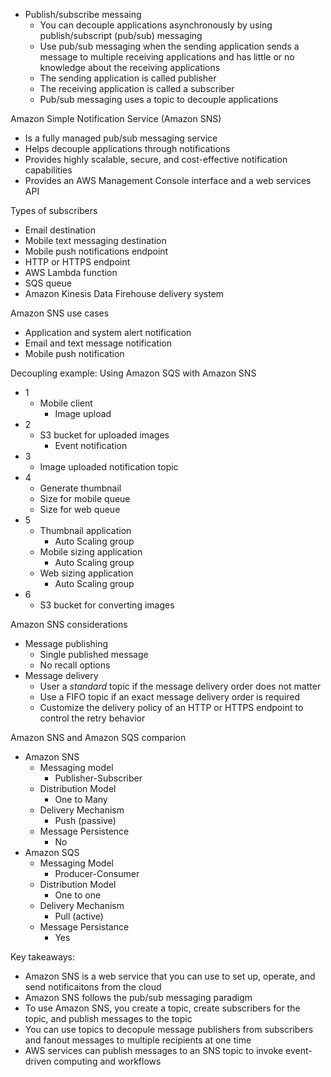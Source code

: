 - Publish/subscribe messaing
	- You can decouple applications asynchronously by using publish/subscript (pub/sub) messaging 
	- Use pub/sub messaging when the sending application sends a message to multiple receiving applications and has little or no knowledge about the receiving applications 
	- The sending application is called publisher 
	- The receiving application is called a subscriber 
	- Pub/sub messaging uses a topic to decouple applications 

Amazon Simple Notification Service (Amazon SNS)
- Is a fully managed pub/sub messaging service 
- Helps decouple applications through notifications 
- Provides highly scalable, secure, and cost-effective notification capabilities 
- Provides an AWS Management Console interface and a web services API 

Types of subscribers 
- Email destination 
- Mobile text messaging destination 
- Mobile push notifications endpoint 
- HTTP or HTTPS endpoint 
- AWS Lambda function
- SQS queue 
- Amazon Kinesis Data Firehouse delivery system 

Amazon SNS use cases 
- Application and system alert notification 
- Email and text message notification 
- Mobile push notification 

Decoupling example: Using Amazon SQS with Amazon SNS 
- 1
	- Mobile client
		- Image upload
- 2
	- S3 bucket for uploaded images 
		- Event notification 
- 3
	- Image uploaded notification topic 
- 4
	- Generate thumbnail
	- Size for mobile queue
	- Size for web queue 
- 5
	- Thumbnail application 
		- Auto Scaling group 
	- Mobile sizing application 
		- Auto Scaling group 
	- Web sizing application 
		- Auto Scaling group 
- 6
	- S3 bucket for converting images 

Amazon SNS considerations 
- Message publishing 
	- Single published message 
	- No recall options 
- Message delivery 
	- User a *standard* topic if the message delivery order does not matter
	- Use a FIFO topic if an exact message delivery order is required 
	- Customize the delivery policy of an HTTP or HTTPS endpoint to control the retry behavior 

Amazon SNS and Amazon SQS comparion 
- Amazon SNS
	- Messaging model 
		- Publisher-Subscriber 
	- Distribution Model 
		- One to Many 
	- Delivery Mechanism 
		- Push (passive)
	- Message Persistence 
		- No 
- Amazon SQS 
	- Messaging Model 
		- Producer-Consumer 
	- Distribution Model 
		- One to one 
	- Delivery Mechanism 
		- Pull (active)
	- Message Persistance 
		- Yes 

Key takeaways:
- Amazon SNS is a web service that you can use to set up, operate, and send notificaitons from the cloud
- Amazon SNS follows the pub/sub messaging paradigm 
- To use Amazon SNS, you create a topic, create subscribers for the topic, and publish messages to the topic 
- You can use topics to decopule message publishers from subscribers and fanout messages to multiple recipients at one time 
- AWS services can publish messages to an SNS topic to invoke event-driven computing and workflows 

